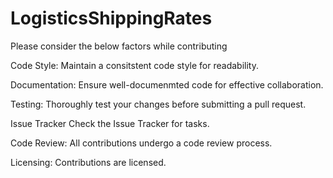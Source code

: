 # LogisticsShippingRates

Please consider the below factors while contributing

Code Style:
Maintain a consitstent code style for readability.

Documentation:
Ensure well-documenmted code for effective collaboration.

Testing:
Thoroughly test your changes before submitting a pull request.

Issue Tracker 
Check the Issue Tracker for tasks.

Code Review:
All contributions undergo a code review process.

Licensing:
Contributions are licensed.

